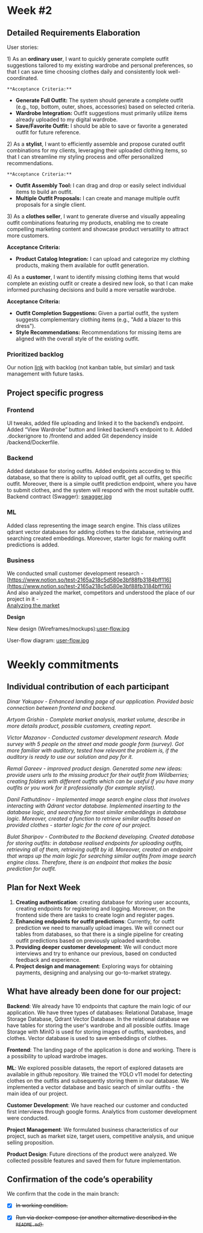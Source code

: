 # Week \#2 

## Detailed Requirements Elaboration


User stories:

1\) As an **ordinary user**, I want to quickly generate complete outfit suggestions tailored to my existing wardrobe and personal preferences, so that I can save time choosing clothes daily and consistently look well-coordinated.

	**Acceptance Criteria:**

- **Generate Full Outfit:** The system should generate a complete outfit (e.g., top, bottom, outer, shoes, accessories) based on selected criteria.  
- **Wardrobe Integration:** Outfit suggestions must primarily utilize items already uploaded to my digital wardrobe.  
- **Save/Favorite Outfit:** I should be able to save or favorite a generated outfit for future reference.

2\) As a **stylist**, I want to efficiently assemble and propose curated outfit combinations for my clients, leveraging their uploaded clothing items, so that I can streamline my styling process and offer personalized recommendations.

	**Acceptance Criteria:**

- **Outfit Assembly Tool:** I can drag and drop or easily select individual items to build an outfit.  
- **Multiple Outfit Proposals:** I can create and manage multiple outfit proposals for a single client.

3\) As a **clothes seller**, I want to generate diverse and visually appealing outfit combinations featuring my products, enabling me to create compelling marketing content and showcase product versatility to attract more customers.

**Acceptance Criteria:**

- **Product Catalog Integration:** I can upload and categorize my clothing products, making them available for outfit generation.

4\)  As a **customer**, I want to identify missing clothing items that would complete an existing outfit or create a desired new look, so that I can make informed purchasing decisions and build a more versatile wardrobe.

**Acceptance Criteria:**

- **Outfit Completion Suggestions:** Given a partial outfit, the system suggests complementary clothing items (e.g., "Add a blazer to this dress").  
- **Style Recommendations:** Recommendations for missing items are aligned with the overall style of the existing outfit.

### Prioritized backlog 

Our notion [link](https://www.notion.so/Week-2-2115a218c5d580b6b886d7e26f92e2fb?source=copy_link%20) with backlog (not kanban table, but similar) and task management with future tasks.

## Project specific progress 

### **Frontend** 

UI tweaks, added file uploading and linked it to the backend’s endpoint. Added “View Wardrobe” button and linked backend’s endpoint to it. Added .dockerignore to /frontend and added Git dependency inside /backend/Dockerfile.

### **Backend** 

Added database for storing outfits. Added endpoints according to this database, so that there is ability to upload outfit, get all outfits, get specific outfit. Moreover, there is a simple outfit prediction endpoint, where you have to submit clothes, and the system will respond with the most suitable outfit. Backend contract (Swagger): [swagger.jpg](https://drive.google.com/file/d/1soq2QEAElbTj0m2Y15RXqAwEP2rkvAYc/view?usp=sharing)

### 

### **ML** 

Added class representing the image search engine. This class utilizes qdrant vector databases for adding clothes to the database, retrieving and searching created embeddings. Moreover, starter logic for making outfit predictions is added. 

### **Business** 

We conducted small customer development research \- [https://www.notion.so/test-2165a218c5d580e3bf88fb3184bff116](https://www.notion.so/test-2165a218c5d580e3bf88fb3184bff116)  
And also analyzed the market, competitors and understood the place of our project in it \-  
[Analyzing the market](https://www.notion.so/Analyzing-business-part-2165a218c5d58000a8dff63ebc8395eb)

**Design**

New design (Wireframes/mockups):[user-flow.jpg](https://drive.google.com/file/d/17W1I6F2ASWE74y5MHkO0v-gxc2vLFec_/view?usp=sharing)

User-flow diagram: [user-flow.jpg](https://drive.google.com/file/d/17W1I6F2ASWE74y5MHkO0v-gxc2vLFec_/view?usp=sharing)

# Weekly commitments 

## **Individual contribution of each participant** 

*Dinar Yakupov \- Enhanced landing page of our application. Provided basic connection between frontend and backend.*  

*Artyom Grishin \- Complete market analysis, market volume, describe in more details product, possible customers, creating report.*

*Victor Mazanov \- Conducted customer development research. Made survey with 5 people on the street and made google form (survey). Got more familiar with auditory, tested how relevant the problem is, if the auditory is ready to use our solution and pay for it.*

*Remal Gareev \- improved product design. Generated some new ideas: provide users urls to the missing product for their outfit from Wildberries; creating folders with different outfits which can be useful if you have many outfits or you work for it professionally (for example stylist).*

*Danil Fathutdinov \- Implemented image search engine class that involves interacting with Qdrant vector database. Implemented inserting to the database logic, and searching for most similar embeddings in database logic. Moreover, created a function to retrieve similar outfits based on provided clothes \- starter logic for the core of our project.*

*Bulat Sharipov \- Contributed to the Backend developing. Created database for storing outfits: in database realised endpoints for uploading outfits, retrieving all of them, retrieving outfit by id. Moreover, created an endpoint that wraps up the main logic for searching similar outfits from image search engine class. Therefore, there is an endpoint that makes the basic prediction for outfit.*

## **Plan for Next Week** 

1. **Creating authentication**: creating database for storing user accounts, creating endpoints for registering and logging. Moreover, on the frontend side there are tasks to create login and register pages.  
2. **Enhancing endpoints for outfit predictions**: Currently, for outfit prediction we need to manually upload images. We will connect our tables from databases, so that there is a single pipeline for creating outfit predictions based on previously uploaded wardrobe.  
3. **Providing deeper customer development**: We will conduct more interviews and try to enhance our previous, based on conducted feedback and experience.  
4. **Project design and management**: Exploring ways for obtaining payments, designing and analysing our go-to-market strategy.

## **What have already been done for our project:**

**Backend**: We already have 10 endpoints that capture the main logic of our application. We have three types of databases: Relational Database, Image Storage Database, Qdrant Vector Database. In the relational database we have tables for storing the user's wardrobe and all possible outfits. Image Storage with MinIO is used for storing images of outfits, wardrobes, and clothes. Vector database is used to save embeddings of clothes.

**Frontend**: The landing page of the application is done and working. There is a possibility to upload wardrobe images. 

**ML**: We explored possible datasets, the report of explored datasets are available in github repository. We trained the YOLO v11 model for detecting clothes on the outfits and subsequently storing them in our database. We implemented a vector database and basic search of similar outfits \- the main idea of our project. 

**Customer** **Development**: We have reached our customer and conducted first interviews through google forms. Analytics from customer development were conducted.

**Project** **Management**: We formulated business characteristics of our project, such as market size, target users, competitive analysis, and unique selling proposition.

**Product Design**: Future directions of the product were analyzed. We collected possible features and saved them for future implementation.

## Confirmation of the code’s operability 

We confirm that the code in the main branch:

- [x] ~~In working condition.~~   
- [x] ~~Run via docker-compose (or another alternative described in the `README.md`).~~

